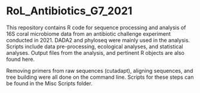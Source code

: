 # RoL_Antibiotics_G7_2021

This repository contains R code for sequence processing and analysis of 16S coral microbiome data from an antibiotic challenge experiment conducted in 2021. DADA2 and phyloseq were mainly used in the analysis. Scripts include data pre-processing, ecological analyses, and statistical analyses. Output files from the analysis, and pertinent R objects are also found here. 

Removing primers from raw sequences (cutadapt), aligning sequences, and tree building were all done on the command line. Scripts for these steps can be found in the Misc Scripts folder.
